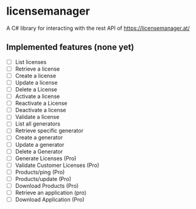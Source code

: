 # licensemanager
A C# library for interacting with the rest API of https://licensemanager.at/

## Implemented features (none yet)

- [ ] List licenses
- [ ] Retrieve a license
- [ ] Create a license
- [ ] Update a license
- [ ] Delete a License
- [ ] Activate a license
- [ ] Reactivate a License
- [ ] Deactivate a license
- [ ] Validate a license
- [ ] List all generators
- [ ] Retrieve specific generator
- [ ] Create a generator
- [ ] Update a generator
- [ ] Delete a Generator
- [ ] Generate Licenses (Pro)
- [ ] Validate Customer Licenses (Pro)
- [ ] Products/ping (Pro)
- [ ] Products/update (Pro)
- [ ] Download Products (Pro)
- [ ] Retrieve an application (pro)
- [ ] Download Application (Pro)
